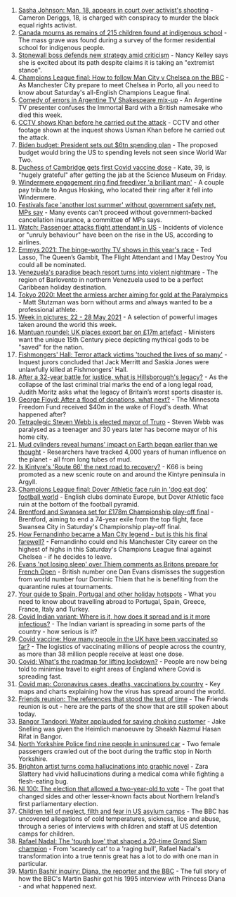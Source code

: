 1. [Sasha Johnson: Man, 18, appears in court over activist's shooting](https://www.bbc.co.uk/news/uk-england-london-57293434) - Cameron Deriggs, 18, is charged with conspiracy to murder the black equal rights activist.
2. [Canada mourns as remains of 215 children found at indigenous school](https://www.bbc.co.uk/news/world-us-canada-57291530) - The mass grave was found during a survey of the former residential school for indigenous people.
3. [Stonewall boss defends new strategy amid criticism](https://www.bbc.co.uk/news/uk-57281448) - Nancy Kelley says she is excited about its path despite claims it is taking an "extremist stance".
4. [Champions League final: How to follow Man City v Chelsea on the BBC](https://www.bbc.co.uk/sport/football/57268064) - As Manchester City prepare to meet Chelsea in Porto, all you need to know about Saturday's all-English Champions League final.
5. [Comedy of errors in Argentine TV Shakespeare mix-up](https://www.bbc.co.uk/news/world-latin-america-57287764) - An Argentine TV presenter confuses the Immortal Bard with a British namesake who died this week.
6. [CCTV shows Khan before he carried out the attack](https://www.bbc.co.uk/news/uk-57283303) - CCTV and other footage shown at the inquest shows Usman Khan before he carried out the attack.
7. [Biden budget: President sets out $6tn spending plan](https://www.bbc.co.uk/news/world-us-canada-57285970) - The proposed budget would bring the US to spending levels not seen since World War Two.
8. [Duchess of Cambridge gets first Covid vaccine dose](https://www.bbc.co.uk/news/uk-57291608) - Kate, 39, is "hugely grateful" after getting the jab at the Science Museum on Friday.
9. [Windermere engagement ring find freediver 'a brilliant man'](https://www.bbc.co.uk/news/uk-england-cumbria-57282000) - A couple pay tribute to Angus Hosking, who located their ring after it fell into Windermere.
10. [Festivals face 'another lost summer' without government safety net, MPs say](https://www.bbc.co.uk/news/entertainment-arts-57279196) - Many events can't proceed without government-backed cancellation insurance, a committee of MPs says.
11. [Watch: Passenger attacks flight attendant in US](https://www.bbc.co.uk/news/world-us-canada-57290987) - Incidents of violence or "unruly behaviour" have been on the rise in the US, according to airlines.
12. [Emmys 2021: The binge-worthy TV shows in this year's race](https://www.bbc.co.uk/news/entertainment-arts-57061121) - Ted Lasso, The Queen’s Gambit, The Flight Attendant and I May Destroy You could all be nominated.
13. [Venezuela's paradise beach resort turns into violent nightmare](https://www.bbc.co.uk/news/world-latin-america-57027348) - The region of Barlovento in northern Venezuela used to be a perfect Caribbean holiday destination.
14. [Tokyo 2020: Meet the armless archer aiming for gold at the Paralympics](https://www.bbc.co.uk/news/world-us-canada-57261990) - Matt Stutzman was born without arms and always wanted to be a professional athlete.
15. [Week in pictures: 22 - 28 May 2021](https://www.bbc.co.uk/news/in-pictures-57280537) - A selection of powerful images taken around the world this week.
16. [Mantuan roundel: UK places export bar on £17m artefact](https://www.bbc.co.uk/news/uk-57287130) - Ministers want the unique 15th Century piece depicting mythical gods to be "saved" for the nation.
17. [Fishmongers' Hall: Terror attack victims 'touched the lives of so many'](https://www.bbc.co.uk/news/uk-england-london-57283625) - Inquest jurors concluded that Jack Merritt and Saskia Jones were unlawfully killed at Fishmongers' Hall.
18. [After a 32-year battle for justice, what is Hillsborough's legacy?](https://www.bbc.co.uk/news/uk-57281398) - As the collapse of the last criminal trial marks the end of a long legal road, Judith Moritz asks what the legacy of Britain’s worst sports disaster is.
19. [George Floyd: After a flood of donations, what next?](https://www.bbc.co.uk/news/world-us-canada-57285779) - The Minnesota Freedom Fund received $40m in the wake of Floyd's death. What happened after?
20. [Tetraplegic Steven Webb is elected mayor of Truro](https://www.bbc.co.uk/news/uk-england-cornwall-57203714) - Steven Webb was paralysed as a teenager and 30 years later has become mayor of his home city.
21. [Mud cylinders reveal humans' impact on Earth began earlier than we thought](https://www.bbc.co.uk/news/science-environment-57273664) - Researchers have tracked 4,000 years of human influence on the planet - all from long tubes of mud.
22. [Is Kintyre's 'Route 66' the next road to recovery?](https://www.bbc.co.uk/news/uk-scotland-glasgow-west-57170602) - K66 is being promoted as a new scenic route on and around the Kintyre peninsula in Argyll.
23. [Champions League final: Dover Athletic face ruin in 'dog eat dog' football world](https://www.bbc.co.uk/news/uk-england-kent-57177208) - English clubs dominate Europe, but Dover Athletic face ruin at the bottom of the football pyramid.
24. [Brentford and Swansea set for £178m Championship play-off final](https://www.bbc.co.uk/sport/football/57215919) - Brentford, aiming to end a 74-year exile from the top flight, face Swansea City in Saturday's Championship play-off final.
25. [How Fernandinho became a Man City legend - but is this his final farewell?](https://www.bbc.co.uk/sport/football/56903705) - Fernandinho could end his Manchester City career on the highest of highs in this Saturday's Champions League final against Chelsea - if he decides to leave.
26. [Evans 'not losing sleep' over Thiem comments as Britons prepare for French Open](https://www.bbc.co.uk/sport/tennis/57284034) - British number one Dan Evans dismisses the suggestion from world number four Dominic Thiem that he is benefiting from the quarantine rules at tournaments.
27. [Your guide to Spain, Portugal and other holiday hotspots](https://www.bbc.co.uk/news/explainers-56997931) - What you need to know about travelling abroad to Portugal, Spain, Greece, France, Italy and Turkey.
28. [Covid Indian variant: Where is it, how does it spread and is it more infectious?](https://www.bbc.co.uk/news/health-57157496) - The Indian variant is spreading in some parts of the country - how serious is it?
29. [Covid vaccine: How many people in the UK have been vaccinated so far?](https://www.bbc.co.uk/news/health-55274833) - The logistics of vaccinating millions of people across the country, as more than 38 million people receive at least one dose.
30. [Covid: What's the roadmap for lifting lockdown?](https://www.bbc.co.uk/news/explainers-52530518) - People are now being told to minimise travel to eight areas of England where Covid is spreading fast.
31. [Covid map: Coronavirus cases, deaths, vaccinations by country](https://www.bbc.co.uk/news/world-51235105) - Key maps and charts explaining how the virus has spread around the world.
32. [Friends reunion: The references that stood the test of time](https://www.bbc.co.uk/news/newsbeat-57200054) - The Friends reunion is out - here are the parts of the show that are still spoken about today.
33. [Bangor Tandoori: Waiter applauded for saving choking customer](https://www.bbc.co.uk/news/uk-wales-57254694) - Jake Snelling was given the Heimlich manoeuvre by Sheakh Nazmul Hasan Rifat in Bangor.
34. [North Yorkshire Police find nine people in uninsured car](https://www.bbc.co.uk/news/uk-england-york-north-yorkshire-57261144) - Two female passengers crawled out of the boot during the traffic stop in North Yorkshire.
35. [Brighton artist turns coma hallucinations into graphic novel](https://www.bbc.co.uk/news/uk-england-sussex-57206923) - Zara Slattery had vivid hallucinations during a medical coma while fighting a flesh-eating bug.
36. [NI 100: The election that allowed a two-year-old to vote](https://www.bbc.co.uk/news/uk-northern-ireland-57157662) - The goat that changed sides and other lesser-known facts about Northern Ireland’s first parliamentary election.
37. [Children tell of neglect, filth and fear in US asylum camps](https://www.bbc.co.uk/news/world-us-canada-57149721) - The BBC has uncovered allegations of cold temperatures, sickness, lice and abuse, through a series of interviews with children and staff at US detention camps for children.
38. [Rafael Nadal: The 'tough love' that shaped a 20-time Grand Slam champion](https://www.bbc.co.uk/sport/tennis/56090941) - From 'scaredy cat' to a 'raging bull', Rafael Nadal's transformation into a true tennis great has a lot to do with one man in particular.
39. [Martin Bashir inquiry: Diana, the reporter and the BBC](https://www.bbc.co.uk/news/uk-56680229) - The full story of how the BBC's Martin Bashir got his 1995 interview with Princess Diana - and what happened next.
